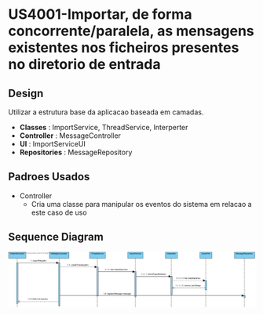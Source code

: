 # US4001-Importar, de forma concorrente/paralela, as mensagens existentes nos ficheiros presentes no diretorio de entrada

## Design

Utilizar a estrutura base da aplicacao baseada em camadas.

- **Classes** : ImportService, ThreadService, Interperter
- **Controller** : MessageController
- **UI** : ImportServiceUI
- **Repositories** : MessageRepository

## Padroes Usados

- Controller
  - Cria uma classe para manipular os eventos do sistema em relacao a este caso de uso

## Sequence Diagram

![SD_US4001](.\SD_US4001.jpg)